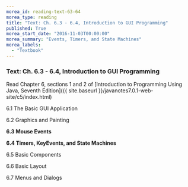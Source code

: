 ```yaml
---
morea_id: reading-text-63-64
morea_type: reading
title: "Text: Ch. 6.3 - 6.4, Introduction to GUI Programming"
published: True
morea_start_date: "2016-11-03T00:00:00"
morea_summary: "Events, Timers, and State Machines"
morea_labels: 
  - "Textbook"
---
```


### Text: Ch. 6.3 - 6.4, Introduction to GUI Programming

Read Chapter 6, sections 1 and 2 of [Introduction to Programming Using Java, Seventh Edition]({{ site.baseurl }}/javanotes7.0.1-web-site/c5/index.html)

6.1 The Basic GUI Application

6.2 Graphics and Painting

**6.3 Mouse Events**

**6.4 Timers, KeyEvents, and State Machines**

6.5 Basic Components

6.6 Basic Layout

6.7 Menus and Dialogs


